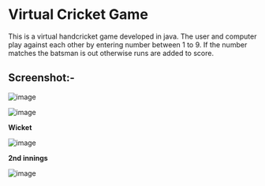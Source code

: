 # Virtual Cricket Game

This is a virtual handcricket game developed in java. The user and computer play against each other by entering number between 1 to 9.
If the number matches the batsman is out otherwise runs are added to score.

## Screenshot:-
![image](https://user-images.githubusercontent.com/68941939/190905353-08f6cfa7-0568-48ce-8611-a2bfdcffd2e2.png)

![image](https://user-images.githubusercontent.com/68941939/190905452-b9b2da97-9270-4387-baa0-6e2571bee3c5.png)
 
 **Wicket**
 
 ![image](https://user-images.githubusercontent.com/68941939/190905882-5a8e5341-0a9f-4919-b057-85ca5704777f.png)
 
 **2nd innings**
 
 ![image](https://user-images.githubusercontent.com/68941939/190906186-d3acf937-830a-4209-bf41-882413a74328.png)

 
